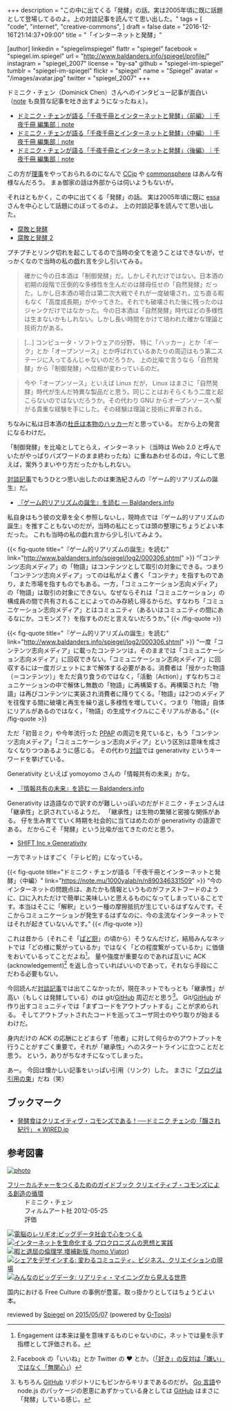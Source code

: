 +++
description = "この中に出てくる「発酵」の話。実は2005年頃に既に話題として登場してるのよ。上の対談記事を読んでて思い出した。"
tags = [
  "code",
  "internet",
  "creative-commons",
]
draft = false
date = "2016-12-16T21:14:37+09:00"
title = "「インターネットと発酵」"

[author]
  linkedin = "spiegelimspiegel"
  flattr = "spiegel"
  facebook = "spiegel.im.spiegel"
  url = "http://www.baldanders.info/spiegel/profile/"
  instagram = "spiegel_2007"
  license = "by-sa"
  github = "spiegel-im-spiegel"
  tumblr = "spiegel-im-spiegel"
  flickr = "spiegel"
  name = "Spiegel"
  avatar = "/images/avatar.jpg"
  twitter = "spiegel_2007"
+++

ドミニク・チェン（Dominick Chen）さんへのインタビュー記事が面白い（[note](https://note.mu/ "note ――つくる、つながる、とどける。") も良質な記事を吐き出すようになったねぇ）。

- [ドミニク・チェンが語る「千夜千冊とインターネットと発酵」〈前編〉｜千夜千冊 編集部｜note](https://note.mu/1000yalab/n/n1f63c339aeb8)
- [ドミニク・チェンが語る「千夜千冊とインターネットと発酵」〈中編〉｜千夜千冊 編集部｜note](https://note.mu/1000yalab/n/n890346331509)
- [ドミニク・チェンが語る「千夜千冊とインターネットと発酵」〈後編〉｜千夜千冊 編集部｜note](https://note.mu/1000yalab/n/n94fd66460d3c)

この方が[理事](https://creativecommons.jp/about/people/)をやっておられるのになんで [CCjp](https://creativecommons.jp/ "クリエイティブ・コモンズ・ジャパン") や [commonsphere](https://commonsphere.jp/) はあんな有様なんだろう。
まぁ御家の話は外部からは伺いようもないが。

それはともかく，この中に出てくる「発酵」の話。
実は2005年頃に既に [essa](http://d.hatena.ne.jp/essa/ "アンカテ") さんを中心として話題にのぼってるのよ。
上の対談記事を読んでて思い出した。

- [腐敗と発酵](http://www.baldanders.info/spiegel/log/200511.html#d26_t1 "[鏡] しっぽのさきっちょ 2005年11月 -- Spiegel's Trunk")
- [腐敗と発酵 2](http://www.baldanders.info/spiegel/log/200512.html#d01_t2 "[鏡] しっぽのさきっちょ 2005年12月 -- Spiegel's Trunk")

プチプチとリンク切れを起こしてるので当時の全てを追うことはできないが，せっかくなので当時の私の戯れ言を少し引いてみる。

> 確かに今の日本酒は「制御発酵」だ。しかしそれだけではない。日本酒の初期の段階で圧倒的な多様性を生んだのは酵母任せの「自然発酵」だった。しかし日本酒の場合は第二次大戦でそれが一度破壊され，立ち直る暇もなく「高度成長期」がやってきた。それでも破壊された後に残ったのはジャンクだけではなかった。今の日本酒は「自然発酵」時代ほどの多様性は生まないかもしれない。しかし長い時間をかけて培われた確かな理論と技術力がある。

> [...] コンピュータ・ソフトウェアの分野， 特に「ハッカー」とか「ギーク」とか「オープンソース」とか呼ばれているあたりの周辺はもう第二ステージに入ってるんじゃないのだろうか。 上の比喩で言うなら「自然発酵」から「制御発酵」へ位相が変わっているのだ。

> 今や「オープンソース」といえば Linux だが， Linux はまさに「自然発酵」時代が生んだ特異な製品だと思う。同じことはおそらくもう二度と起こらないのではないだろうか。その代わり GNU からオープンソースへ繋がる貴重な経験を手にした。その経験は理論と技術に昇華される。

ちなみに私は日本酒の[杜氏は本物のハッカー](http://www.baldanders.info/spiegel/log/200508.html#d21_t1 "[鏡] しっぽのさきっちょ 2005年08月 -- Spiegel's Trunk")だと思っている。
だから上の発言になるわけだ。

「制御発酵」を比喩としてとらえ，インターネット（当時は Web 2.0 と呼んでいたがやっぱりバズワードのまま終わったね）に重ねあわせるのは，今にして思えば，案外うまいやり方だったかもしれない。

[対談記事](https://note.mu/1000yalab/n/n1f63c339aeb8)でもうひとつ思い出したのは東浩紀さんの『ゲーム的リアリズムの誕生』だ。

- [『ゲーム的リアリズムの誕生』を読む — Baldanders.info](http://www.baldanders.info/spiegel/log2/000306.shtml)

私自身はもう彼の文章を全く参照しないし，現時点では『ゲーム的リアリズムの誕生』を推すこともないのだが，当時の私にとっては頭の整理にちょうどよい本だった。
これも当時の私の戯れ言から少し引いてみよう。

{{< fig-quote title="『ゲーム的リアリズムの誕生』を読む" link="http://www.baldanders.info/spiegel/log2/000306.shtml" >}}
<q>「コンテンツ志向メディア」の「物語」はコンテンツとして取引の対象にできる。つまり「コンテンツ志向メディア」ってのは私がよく書く「コンテナ」を指すものであり，また市場を指すものでもある。一方，「コミュニケーション志向メディア」の「物語」は取引の対象にできない。なぜならそれは「コミュニケーション」の構成員の間で共有されることによってのみ存続し得るからだ。すなわち「コミュニケーション志向メディア」とはコミュニティ（あるいはコミュニティの間にあるなにか。コモンズ？）を指すものだと言えないだろうか。</q>
{{< /fig-quote >}}

{{< fig-quote title="『ゲーム的リアリズムの誕生』を読む" link="http://www.baldanders.info/spiegel/log2/000306.shtml" >}}
<q>一度「コンテンツ志向メディア」に載ったコンテンツは，そのままでは「コミュニケーション志向メディア」に回収できない。「コミュニケーション志向メディア」に回収するには一度ガジェットにまで解体する必要がある。消費者は「授かった物語（＝コンテンツ）」をただ貪り食うのではなく，「活動（Action）」すなわちコミュニケーションの中で解体し無数の「物語」に再構築する。再構築された「物語」は再びコンテンツに実装され消費者に降りてくる。「物語」は2つのメディアを往復する間に破壊と再生を繰り返し多様性を増していく。つまり「物語」自体にリアルがあるのではなく，「物語」の生成サイクルにこそリアルがある。</q>
{{< /fig-quote >}}

ただ「初音ミク」や今年流行った [PPAP](https://www.youtube.com/watch?v=HFlgNoUsr4k) の周辺を見ていると，もう「コンテンツ志向メディア」「コミュニケーション志向メディア」という区別は意味を成さなくなりつつあるように感じる。
その代わり[対談](https://note.mu/1000yalab/n/n94fd66460d3c)では generativity というキーワードを挙げている。

Generativity といえば yomoyomo さんの「情報共有の未来」かな。

- [『情報共有の未来』を読む — Baldanders.info](http://www.baldanders.info/spiegel/log2/000611.shtml)

Generativity は造語なので訳すのが難しいっぽいのだがドミニク・チェンさんは「継承性」と訳されているようだ。
「継承性」は生物の繁殖と密接な関係がある。
仔を生み育てていく時期を社会的に当てはめたのが generativity の語源である。
だからこそ「発酵」という比喩が出てきたのだと思う。

- [SHIFT Inc » Generativity](http://shift-inc.co.jp/gtl/generativity/)

一方でネットはすごく「テレビ的」になっている。

{{< fig-quote title="ドミニク・チェンが語る「千夜千冊とインターネットと発酵」〈中編〉" link="https://note.mu/1000yalab/n/n890346331509" >}}
<q>今のインターネットの問題点は、あたかも情報というものがファストフードのように、口に入れただけで簡単に美味しいと思えるものになってしまっていることです。本当はそこに「解釈」という一種の摩擦抵抗が生じているはずなんです。そこからコミュニケーションが発生するはずなのに、今の主流なインターネットではそれが起きていないんです。</q>
{{< /fig-quote >}}

これは昔から（それこそ「[ぱど厨](http://psychodoc.eek.jp/abare/200406b.html#14_t1 "ぱど厨になってみる 読冊日記 2004年 6月中旬")」の頃から）そうなんだけど，結局みんなネットでは「どの様に繋がっているか」ではなく「どの程度繋がっているか」に価値をおいているってことだよね[^e]。
量や強度が重要なのであれば互いに ACK (acknowledgement)[^l] を返し合っていればいいのであって，それなら手段にこだわる必要もない。

[^e]: Engagement は本来は量を意味するものじゃないのに，ネットでは量を示す指標として評価される。
[^l]: Facebook の「いいね」とか Twitter の ♥ とか。（[「好き」の反対は「嫌い」ではなく「無関心」](http://www.baldanders.info/spiegel/log2/000511.shtml)）

今回読んだ[対談記事](https://note.mu/1000yalab/n/n1f63c339aeb8)では出てこなかったが，現在ネットでもっとも「継承性」が高い（もしくは発酵している）のは git/[GitHub](https://github.com/) 周辺だと思う[^q]。
Git/[GitHub](https://github.com/) が作り出すコミュニティでは「まずコードをアウトプットする」ことが求められる。
そしてアウトプットされたコードを巡ってユーザ同士のやり取りが始まるわけだ。

[^q]: もちろん [GitHub](https://github.com/) リポジトリにもピンからキリまであるのだが。 [Go 言語]や node.js のパッケージの恩恵にあずかっている身としては [GitHub](https://github.com/) はまさに「発酵」している感じ。

身内だけの ACK の応酬にとどまらず「他者」に対して何らかのアウトプットを行うことがすごく重要で，それが「継承性」へのスタートラインに立つことだと思う。
という，ありがちなオチになってしまった。

あー。
今回は懐かしい記事をいっぱい引用（リンク）した。
まさに「[ブログは引用の束](http://inf.ifdef.jp/interview-na-10.html "")」だね（笑）

## ブックマーク

- [発酵食はクリエイティヴ・コモンズである！──ドミニク チェンの「醸され紀行」 « WIRED.jp](http://wired.jp/special/2016/fermented-food)

[Go 言語]: https://golang.org/ "The Go Programming Language"

## 参考図書

<div class="hreview" ><a class="item url" href="http://www.amazon.co.jp/exec/obidos/ASIN/4845911744/baldandersinf-22/"><img src="http://ecx.images-amazon.com/images/I/51pDWTdSdlL._SL160_.jpg" alt="photo" class="photo"  /></a><dl ><dt class="fn"><a class="item url" href="http://www.amazon.co.jp/exec/obidos/ASIN/4845911744/baldandersinf-22/">フリーカルチャーをつくるためのガイドブック  クリエイティブ・コモンズによる創造の循環</a></dt><dd>ドミニク・チェン </dd><dd>フィルムアート社 2012-05-25</dd><dd>評価<abbr class="rating" title="4"><img src="http://g-images.amazon.com/images/G/01/detail/stars-4-0.gif" alt="" /></abbr> </dd></dl><p class="similar"><a href="http://www.amazon.co.jp/exec/obidos/ASIN/4757103581/baldandersinf-22/" target="_top"><img src="http://images.amazon.com/images/P/4757103581.09._SCTHUMBZZZ_.jpg"  alt="電脳のレリギオ:ビッグデータ社会で心をつくる"  /></a> <a href="http://www.amazon.co.jp/exec/obidos/ASIN/4791767160/baldandersinf-22/" target="_top"><img src="http://images.amazon.com/images/P/4791767160.09._SCTHUMBZZZ_.jpg"  alt="インターネットを生命化する プロクロニズムの思想と実践"  /></a> <a href="http://www.amazon.co.jp/exec/obidos/ASIN/4778314379/baldandersinf-22/" target="_top"><img src="http://images.amazon.com/images/P/4778314379.09._SCTHUMBZZZ_.jpg"  alt="暇と退屈の倫理学 増補新版 (homo Viator)"  /></a> <a href="http://www.amazon.co.jp/exec/obidos/ASIN/4761525649/baldandersinf-22/" target="_top"><img src="http://images.amazon.com/images/P/4761525649.09._SCTHUMBZZZ_.jpg"  alt="シェアをデザインする: 変わるコミュニティ、ビジネス、クリエイションの現場"  /></a> <a href="http://www.amazon.co.jp/exec/obidos/ASIN/4757103506/baldandersinf-22/" target="_top"><img src="http://images.amazon.com/images/P/4757103506.09._SCTHUMBZZZ_.jpg"  alt="みんなのビッグデータ: リアリティ・マイニングから見える世界"  /></a> </p>
<p class="description">国内における Free Culture の事例が豊富。取っ掛かりとしてはちょうどよい本。</p>
<p class="gtools" >reviewed by <a href='#maker' class='reviewer'>Spiegel</a> on <abbr class="dtreviewed" title="2015-05-07">2015/05/07</abbr> (powered by <a href="http://www.goodpic.com/mt/aws/index.html" >G-Tools</a>)</p>
</div>

